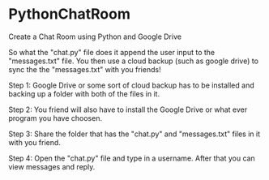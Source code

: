 # PythonChatRoom
Create a Chat Room using Python and Google Drive

So what the "chat.py" file does it append the user input to the "messages.txt" file. You then use a cloud backup (such as google drive) to sync the the "messages.txt" with you friends!

Step 1:
Google Drive or some sort of cloud backup has to be installed and backing up a folder with both of the files in it.

Step 2:
You friend will also have to install the Google Drive or what ever program you have choosen.

Step 3:
Share the folder that has the "chat.py" and "messages.txt" files in it with you friend.

Step 4:
Open the "chat.py" file and type in a username. After that you can view messages and reply.
